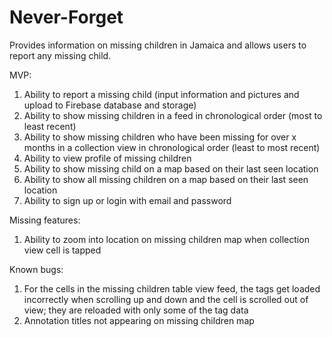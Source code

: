 # Never-Forget
Provides information on missing children in Jamaica and allows users to report any missing child.

MVP:
  1. Ability to report a missing child (input information and pictures and upload to Firebase database and storage)
  2. Ability to show missing children in a feed in chronological order (most to least recent)
  3. Ability to show missing children who have been missing for over x months in a collection view in chronological 
  order (least to most recent)
  4. Ability to view profile of missing children
  5. Ability to show missing child on a map based on their last seen location
  6. Ability to show all missing children on a map based on their last seen location
  7. Ability to sign up or login with email and password

Missing features:
  1. Ability to zoom into location on missing children map when collection view cell is tapped

Known bugs:
  1. For the cells in the missing children table view feed, the tags get loaded incorrectly when scrolling up and
  down and the cell is scrolled out of view; they are reloaded with only some of the tag data
  2. Annotation titles not appearing on missing children map
